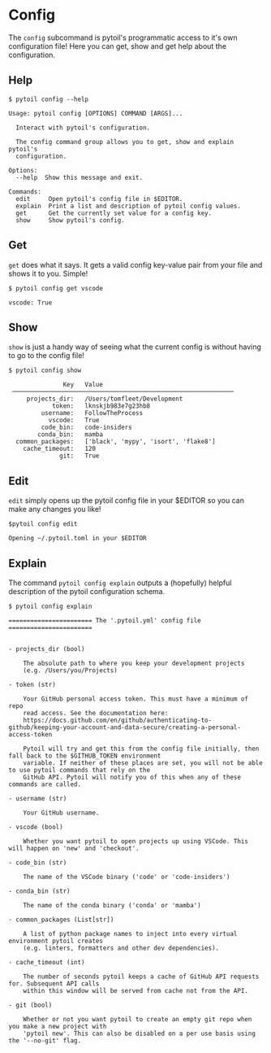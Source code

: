 # Config

The `config` subcommand is pytoil's programmatic access to it's own configuration file! Here you can get, show and get help about the configuration.

## Help

<div class="termy">

```console
$ pytoil config --help

Usage: pytoil config [OPTIONS] COMMAND [ARGS]...

  Interact with pytoil's configuration.

  The config command group allows you to get, show and explain pytoil's
  configuration.

Options:
  --help  Show this message and exit.

Commands:
  edit     Open pytoil's config file in $EDITOR.
  explain  Print a list and description of pytoil config values.
  get      Get the currently set value for a config key.
  show     Show pytoil's config.
```

</div>

## Get

`get` does what it says. It gets a valid config key-value pair from your file and shows it to you. Simple!

<div class="termy">

```console
$ pytoil config get vscode

vscode: True
```

</div>

## Show

`show` is just a handy way of seeing what the current config is without having to go to the config file!

<div class="termy">

```console
$ pytoil config show

               Key   Value
 ─────────────────────────────────────────────────────────────
     projects_dir:   /Users/tomfleet/Development
            token:   lknskjb983e7g23hb8
         username:   FollowTheProcess
           vscode:   True
         code_bin:   code-insiders
        conda_bin:   mamba
  common_packages:   ['black', 'mypy', 'isort', 'flake8']
    cache_timeout:   120
              git:   True
```

</div>

## Edit

`edit` simply opens up the pytoil config file in your $EDITOR so you can make any changes you like!

<div class="termy">

```console
$pytoil config edit

Opening ~/.pytoil.toml in your $EDITOR
```

</div>

## Explain

The command `pytoil config explain` outputs a (hopefully) helpful description of the pytoil configuration schema.

<div class="termy">

```console
$ pytoil config explain

======================= The '.pytoil.yml' config file =======================


- projects_dir (bool)

    The absolute path to where you keep your development projects
    (e.g. /Users/you/Projects)

- token (str)

    Your GitHub personal access token. This must have a minimum of repo
    read access. See the documentation here:
    https://docs.github.com/en/github/authenticating-to-github/keeping-your-account-and-data-secure/creating-a-personal-access-token

    Pytoil will try and get this from the config file initially, then fall back to the $GITHUB_TOKEN environment
    variable. If neither of these places are set, you will not be able to use pytoil commands that rely on the
    GitHub API. Pytoil will notify you of this when any of these commands are called.

- username (str)

    Your GitHub username.

- vscode (bool)

    Whether you want pytoil to open projects up using VSCode. This will happen on 'new' and 'checkout'.

- code_bin (str)

    The name of the VSCode binary ('code' or 'code-insiders')

- conda_bin (str)

    The name of the conda binary ('conda' or 'mamba')

- common_packages (List[str])

    A list of python package names to inject into every virtual environment pytoil creates
    (e.g. linters, formatters and other dev dependencies).

- cache_timeout (int)

    The number of seconds pytoil keeps a cache of GitHub API requests for. Subsequent API calls
    within this window will be served from cache not from the API.

- git (bool)

    Whether or not you want pytoil to create an empty git repo when you make a new project with
    'pytoil new'. This can also be disabled on a per use basis using the '--no-git' flag.
```

</div>

[pydantic]: https://pydantic-docs.helpmanual.io
